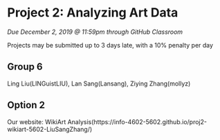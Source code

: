 # Project 2: Analyzing Art Data
*Due December 2, 2019 @ 11:59pm through GitHub Classroom*

Projects may be submitted up to 3 days late, with a 10% penalty per day

<h2>Group 6 </h2>
Ling Liu(LINGuistLIU), Lan Sang(Lansang), Ziying Zhang(mollyz)
<h2>Option 2 </h2>
Our website: WikiArt Analysis(https://info-4602-5602.github.io/proj2-wikiart-5602-LiuSangZhang/)
